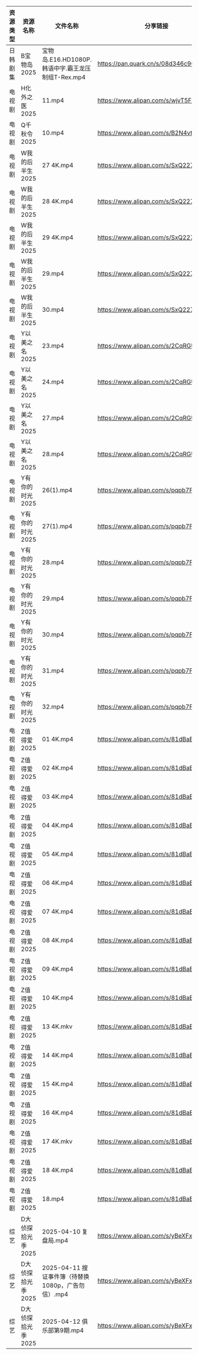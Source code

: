 | 资源类型 | 资源名称        | 文件名称                                 | 分享链接                                 | 更新时间                |
| ---- | ----------- | ------------------------------------ | ------------------------------------ | ------------------- |
| 日韩剧集 | B宝物岛2025    | 宝物岛.E16.HD1080P.韩语中字.霸王龙压制组T-Rex.mp4 | https://pan.quark.cn/s/08d346c96dc0  | 2025-04-13 01:21:00 |
| 电视剧  | H化外之医2025   | 11.mp4                               | https://www.alipan.com/s/wjvT5FZLoJf | 2025-04-13 00:05:30 |
| 电视剧  | Q千秋令2025    | 10.mp4                               | https://www.alipan.com/s/B2N4vt9sPN5 | 2025-04-13 00:05:44 |
| 电视剧  | W我的后半生2025  | 27 4K.mp4                            | https://www.alipan.com/s/SxQ227g7ak2 | 2025-04-13 00:06:02 |
| 电视剧  | W我的后半生2025  | 28 4K.mp4                            | https://www.alipan.com/s/SxQ227g7ak2 | 2025-04-13 00:06:02 |
| 电视剧  | W我的后半生2025  | 29 4K.mp4                            | https://www.alipan.com/s/SxQ227g7ak2 | 2025-04-13 00:06:01 |
| 电视剧  | W我的后半生2025  | 29.mp4                               | https://www.alipan.com/s/SxQ227g7ak2 | 2025-04-13 00:06:01 |
| 电视剧  | W我的后半生2025  | 30.mp4                               | https://www.alipan.com/s/SxQ227g7ak2 | 2025-04-13 00:06:01 |
| 电视剧  | Y以美之名2025   | 23.mp4                               | https://www.alipan.com/s/2CqRGUXJMpV | 2025-04-13 00:06:13 |
| 电视剧  | Y以美之名2025   | 24.mp4                               | https://www.alipan.com/s/2CqRGUXJMpV | 2025-04-13 00:06:13 |
| 电视剧  | Y以美之名2025   | 27.mp4                               | https://www.alipan.com/s/2CqRGUXJMpV | 2025-04-13 00:06:13 |
| 电视剧  | Y以美之名2025   | 28.mp4                               | https://www.alipan.com/s/2CqRGUXJMpV | 2025-04-13 00:06:12 |
| 电视剧  | Y有你的时光2025  | 26(1).mp4                            | https://www.alipan.com/s/pqpb7FJHjCs | 2025-04-13 00:06:19 |
| 电视剧  | Y有你的时光2025  | 27(1).mp4                            | https://www.alipan.com/s/pqpb7FJHjCs | 2025-04-13 00:06:19 |
| 电视剧  | Y有你的时光2025  | 28.mp4                               | https://www.alipan.com/s/pqpb7FJHjCs | 2025-04-13 00:06:19 |
| 电视剧  | Y有你的时光2025  | 29.mp4                               | https://www.alipan.com/s/pqpb7FJHjCs | 2025-04-13 00:06:19 |
| 电视剧  | Y有你的时光2025  | 30.mp4                               | https://www.alipan.com/s/pqpb7FJHjCs | 2025-04-13 00:06:18 |
| 电视剧  | Y有你的时光2025  | 31.mp4                               | https://www.alipan.com/s/pqpb7FJHjCs | 2025-04-13 00:06:18 |
| 电视剧  | Y有你的时光2025  | 32.mp4                               | https://www.alipan.com/s/pqpb7FJHjCs | 2025-04-13 00:06:18 |
| 电视剧  | Z值得爱2025    | 01 4K.mp4                            | https://www.alipan.com/s/81dBaEiQDcJ | 2025-04-13 00:06:28 |
| 电视剧  | Z值得爱2025    | 02 4K.mp4                            | https://www.alipan.com/s/81dBaEiQDcJ | 2025-04-13 00:06:27 |
| 电视剧  | Z值得爱2025    | 03 4K.mp4                            | https://www.alipan.com/s/81dBaEiQDcJ | 2025-04-13 00:06:27 |
| 电视剧  | Z值得爱2025    | 04 4K.mp4                            | https://www.alipan.com/s/81dBaEiQDcJ | 2025-04-13 00:06:27 |
| 电视剧  | Z值得爱2025    | 05 4K.mp4                            | https://www.alipan.com/s/81dBaEiQDcJ | 2025-04-13 00:06:27 |
| 电视剧  | Z值得爱2025    | 06 4K.mp4                            | https://www.alipan.com/s/81dBaEiQDcJ | 2025-04-13 00:06:26 |
| 电视剧  | Z值得爱2025    | 07 4K.mp4                            | https://www.alipan.com/s/81dBaEiQDcJ | 2025-04-13 00:06:26 |
| 电视剧  | Z值得爱2025    | 08 4K.mp4                            | https://www.alipan.com/s/81dBaEiQDcJ | 2025-04-13 00:06:26 |
| 电视剧  | Z值得爱2025    | 09 4K.mp4                            | https://www.alipan.com/s/81dBaEiQDcJ | 2025-04-13 00:06:26 |
| 电视剧  | Z值得爱2025    | 10 4K.mp4                            | https://www.alipan.com/s/81dBaEiQDcJ | 2025-04-13 00:06:26 |
| 电视剧  | Z值得爱2025    | 13 4K.mkv                            | https://www.alipan.com/s/81dBaEiQDcJ | 2025-04-13 00:06:25 |
| 电视剧  | Z值得爱2025    | 14 4K.mp4                            | https://www.alipan.com/s/81dBaEiQDcJ | 2025-04-13 00:06:25 |
| 电视剧  | Z值得爱2025    | 15 4K.mp4                            | https://www.alipan.com/s/81dBaEiQDcJ | 2025-04-13 00:06:25 |
| 电视剧  | Z值得爱2025    | 16 4K.mp4                            | https://www.alipan.com/s/81dBaEiQDcJ | 2025-04-13 00:06:25 |
| 电视剧  | Z值得爱2025    | 17 4K.mkv                            | https://www.alipan.com/s/81dBaEiQDcJ | 2025-04-13 00:06:24 |
| 电视剧  | Z值得爱2025    | 18 4K.mp4                            | https://www.alipan.com/s/81dBaEiQDcJ | 2025-04-13 00:06:24 |
| 电视剧  | Z值得爱2025    | 18.mp4                               | https://www.alipan.com/s/81dBaEiQDcJ | 2025-04-13 00:06:24 |
| 综艺   | D大侦探拾光季2025 | 2025-04-10 复盘局.mp4                   | https://www.alipan.com/s/yBeXFxUZNbB | 2025-04-13 00:06:40 |
| 综艺   | D大侦探拾光季2025 | 2025-04-11 搜证事件簿（待替换1080p，广告勿信）.mp4  | https://www.alipan.com/s/yBeXFxUZNbB | 2025-04-13 00:06:40 |
| 综艺   | D大侦探拾光季2025 | 2025-04-12 俱乐部第9期.mp4                | https://www.alipan.com/s/yBeXFxUZNbB | 2025-04-13 00:06:39 |
